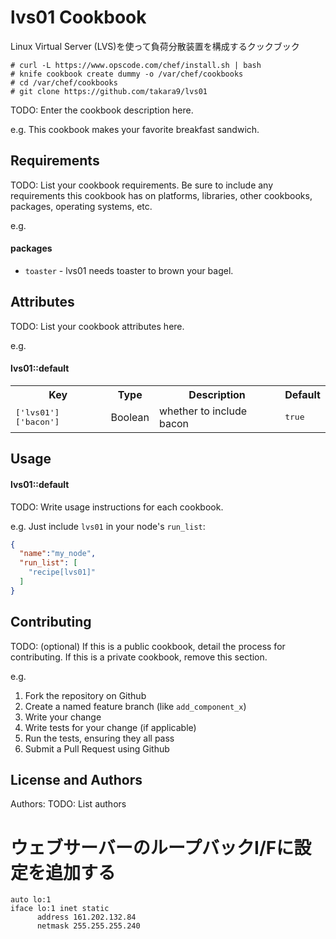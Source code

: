 lvs01 Cookbook
==============
Linux Virtual Server (LVS)を使って負荷分散装置を構成するクックブック


```
# curl -L https://www.opscode.com/chef/install.sh | bash
# knife cookbook create dummy -o /var/chef/cookbooks
# cd /var/chef/cookbooks
# git clone https://github.com/takara9/lvs01
```

TODO: Enter the cookbook description here.

e.g.
This cookbook makes your favorite breakfast sandwich.

Requirements
------------
TODO: List your cookbook requirements. Be sure to include any requirements this cookbook has on platforms, libraries, other cookbooks, packages, operating systems, etc.

e.g.
#### packages
- `toaster` - lvs01 needs toaster to brown your bagel.

Attributes
----------
TODO: List your cookbook attributes here.

e.g.
#### lvs01::default
<table>
  <tr>
    <th>Key</th>
    <th>Type</th>
    <th>Description</th>
    <th>Default</th>
  </tr>
  <tr>
    <td><tt>['lvs01']['bacon']</tt></td>
    <td>Boolean</td>
    <td>whether to include bacon</td>
    <td><tt>true</tt></td>
  </tr>
</table>

Usage
-----
#### lvs01::default
TODO: Write usage instructions for each cookbook.

e.g.
Just include `lvs01` in your node's `run_list`:

```json
{
  "name":"my_node",
  "run_list": [
    "recipe[lvs01]"
  ]
}
```

Contributing
------------
TODO: (optional) If this is a public cookbook, detail the process for contributing. If this is a private cookbook, remove this section.

e.g.
1. Fork the repository on Github
2. Create a named feature branch (like `add_component_x`)
3. Write your change
4. Write tests for your change (if applicable)
5. Run the tests, ensuring they all pass
6. Submit a Pull Request using Github

License and Authors
-------------------
Authors: TODO: List authors



# ウェブサーバーのループバックI/Fに設定を追加する

```
auto lo:1
iface lo:1 inet static
      address 161.202.132.84
      netmask 255.255.255.240
```
